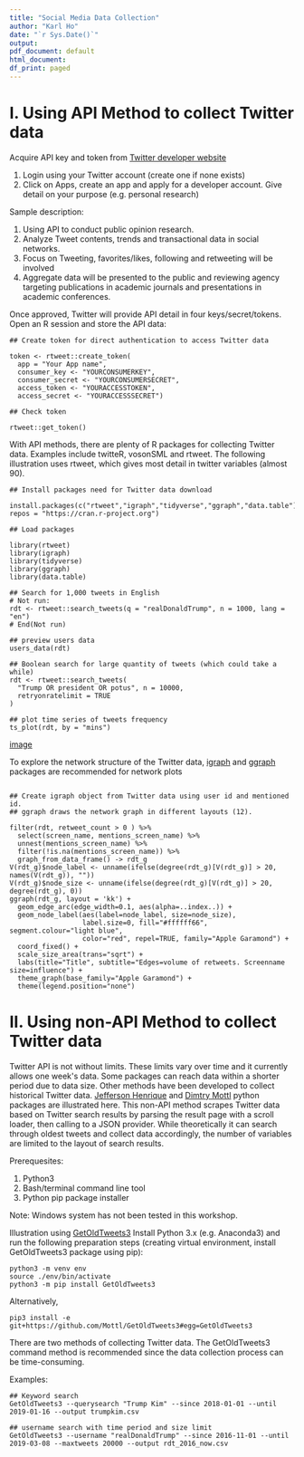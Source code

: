 ```yaml
---
title: "Social Media Data Collection"
author: "Karl Ho"
date: "`r Sys.Date()`"
output:
pdf_document: default
html_document:
df_print: paged
---
```



# I. Using API Method to collect Twitter data

Acquire API key and token from [Twitter developer website](http://dev.twitter.com) 
1. Login using your Twitter account (create one if none exists)
2. Click on Apps, create an app and apply for a developer account.  Give detail on your purpose (e.g. personal research)

Sample description:

1. Using API to conduct public opinion research.
2. Analyze Tweet contents, trends and transactional data in social networks.
3. Focus on Tweeting, favorites/likes, following and retweeting will be involved
4. Aggregate data will be presented to the public and reviewing agency targeting publications in academic journals and presentations in academic conferences.

Once approved, Twitter will provide API detail in four keys/secret/tokens. Open an R session and store the API data:

```
## Create token for direct authentication to access Twitter data

token <- rtweet::create_token(
  app = "Your App name",
  consumer_key <- "YOURCONSUMERKEY",
  consumer_secret <- "YOURCONSUMERSECRET",
  access_token <- "YOURACCESSTOKEN",
  access_secret <- "YOURACCESSSECRET")

## Check token

rtweet::get_token()
```

With API methods, there are plenty of R packages for collecting Twitter data.  Examples include twitteR, vosonSML and rtweet.  The following illustration uses rtweet, which gives most detail in twitter variables (almost 90). 

```
## Install packages need for Twitter data download

install.packages(c("rtweet","igraph","tidyverse","ggraph","data.table"), repos = "https://cran.r-project.org")

## Load packages

library(rtweet)
library(igraph)
library(tidyverse)
library(ggraph)
library(data.table)
```


```
## Search for 1,000 tweets in English
# Not run: 
rdt <- rtweet::search_tweets(q = "realDonaldTrump", n = 1000, lang = "en")
# End(Not run)

## preview users data
users_data(rdt)

## Boolean search for large quantity of tweets (which could take a while)
rdt <- rtweet::search_tweets(
  "Trump OR president OR potus", n = 10000,
  retryonratelimit = TRUE
)

## plot time series of tweets frequency
ts_plot(rdt, by = "mins")

```
[image](twittertimeseries.png)

To explore the network structure of the Twitter data, [igraph](http://kateto.net/networks-r-igraph) and [ggraph](https://www.data-imaginist.com/2017/ggraph-introduction-layouts/) packages are recommended for network plots 

```

## Create igraph object from Twitter data using user id and mentioned id.
## ggraph draws the network graph in different layouts (12). 

filter(rdt, retweet_count > 0 ) %>% 
  select(screen_name, mentions_screen_name) %>%
  unnest(mentions_screen_name) %>% 
  filter(!is.na(mentions_screen_name)) %>% 
  graph_from_data_frame() -> rdt_g
V(rdt_g)$node_label <- unname(ifelse(degree(rdt_g)[V(rdt_g)] > 20, names(V(rdt_g)), "")) 
V(rdt_g)$node_size <- unname(ifelse(degree(rdt_g)[V(rdt_g)] > 20, degree(rdt_g), 0)) 
ggraph(rdt_g, layout = 'kk') + 
  geom_edge_arc(edge_width=0.1, aes(alpha=..index..)) +
  geom_node_label(aes(label=node_label, size=node_size),
                  label.size=0, fill="#ffffff66", segment.colour="light blue",
                  color="red", repel=TRUE, family="Apple Garamond") +
  coord_fixed() +
  scale_size_area(trans="sqrt") +
  labs(title="Title", subtitle="Edges=volume of retweets. Screenname size=influence") +
  theme_graph(base_family="Apple Garamond") +
  theme(legend.position="none") 
```

# II. Using non-API Method to collect Twitter data

Twitter API is not without limits. These limits vary over time and it currently allows one week's data.  Some packages can reach data within a shorter period due to data size.  Other methods have been developed to collect historical Twitter data.  [Jefferson Henrique](https://github.com/Jefferson-Henrique/GetOldTweets-python) and [Dimtry Mottl](https://github.com/Mottl/GetOldTweets3) python packages are illustrated here.  This non-API method scrapes Twitter data based on Twitter search results by parsing the result page with a scroll loader, then calling to a JSON provider. While theoretically it can search through oldest tweets and collect data accordingly, the number of variables are limited to the layout of search results.

Prerequesites: 

1. Python3
2. Bash/terminal command line tool
3. Python pip package installer

Note: Windows system has not been tested in this workshop.

Illustration using [GetOldTweets3](https://pypi.org/project/GetOldTweets3/)
Install Python 3.x (e.g. Anaconda3) and run the following preparation steps (creating virtual environment, install GetOldTweets3 package using pip):
```
python3 -m venv env
source ./env/bin/activate 
python3 -m pip install GetOldTweets3
```

Alternatively, 

```
pip3 install -e git+https://github.com/Mottl/GetOldTweets3#egg=GetOldTweets3
```

There are two methods of collecting Twitter data.  The GetOldTweets3 command method is recommended since the data collection process can be time-consuming.

Examples:

```
## Keyword search
GetOldTweets3 --querysearch "Trump Kim" --since 2018-01-01 --until 2019-01-16 --output trumpkim.csv

## username search with time period and size limit
GetOldTweets3 --username "realDonaldTrump" --since 2016-11-01 --until 2019-03-08 --maxtweets 20000 --output rdt_2016_now.csv
```



